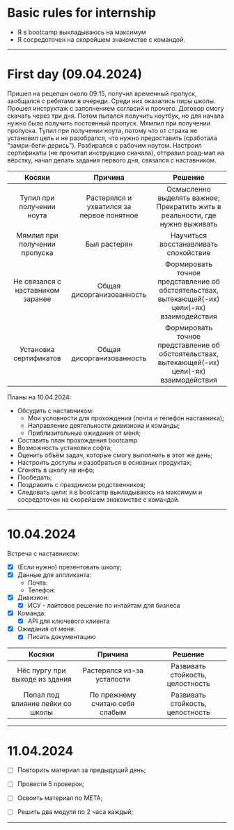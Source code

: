 Basic rules for internship
=

- Я в bootcamp выкладываюсь на максимум
- Я сосредоточен на скорейшем знакомстве с командой.

---

First day (09.04.2024)
=

Пришел на рецепшн около 09:15, получил временный пропуск, заобщался с ребятами в очереди.
Среди них оказались пиры школы. Прошел инструктаж с заполнением согласий и прочего. Договор
смогу скачать через три дня. Потом пытался получить ноутбук, но для начала нужно было получить 
постоянный пропуск. Мямлил при получении пропуска. Тупил при получении ноута, потому что 
от страха не установил цель и не разобрался, что нужно предоставить (сработала "замри-беги-дерись").
Разбирался с рабочим ноутом. Настроил сертификаты (не прочитал инструкцию сначала), отправил роад-мап
на вёрстку, начал делать задания первого дня, связался с наставником.

|              Косяки               |                    Причина                     |                                              Решение                                               |
|:---------------------------------:|:----------------------------------------------:|:--------------------------------------------------------------------------------------------------:|
|     Тупил при получении ноута     | Растерялся и ухватился за <br/>первое понятное |         Осмысленно выделять важное; <br/>Прекратить жить в реальности, где нужно выживать          |
|   Мямлил при получении пропуска   |                  Был растерян                  |                               Научиться восстанавливать спокойствие                                |
| Не связался с наставником заранее |           Общая дисорганизованность            | Формировать точное представление об обстоятельствах, <br/>вытекающей(-их) цели(-ях) взаимодействия |
|      Установка сертификатов       |           Общая дисорганизованность            | Формировать точное представление об обстоятельствах, <br/>вытекающей(-их) цели(-ях) взаимодействия |                                                                                                    


Планы на 10.04.2024:
- Обсудить с наставником:
  - Мои условности для прохождения (почта и телефон наставника);
  - Направление деятельности дивизиона и команды;
  - Приблизительные ожидания от меня;
- Составить план прохождения bootcamp
- Возможность установки софта;
- Оценить объём задач, которые смогу выполнить в этот же день;
- Настроить доступы и разобраться в основных продуктах;
- Сгонять в школу на инфо;
- Пообедать;
- Поздравить с праздником родственников;
- Следовать цели: я в bootcamp выкладываюсь на максимум и сосредоточен на скорейшем знакомстве с командой.

---
10.04.2024
=

Встреча с наставником:

- [x] (Если нужно) презентовать школу;
- [x] Данные для аппликанта:
  - Почта:
  - Телефон:
- [x] Дивизион:
  - [x] ИСУ - лайтовое решение по интайтам для бизнеса
- [x] Команда:
  - [x] API для ключевого клиента
- [x] Ожидания от меня:
  - [x] Писать документацию

|              Косяки              |            Причина             |              Решение             |
|:--------------------------------:|:------------------------------:|:--------------------------------:|
|  Нёс пургу при выходе из здания  |   Растерялся из-за усталости   | Развивать стойкость, целостность |
| Попал под влияние лейки со школы | По прежнему считаю себя слабым | Развивать стойкость, целостность |

---

11.04.2024
=

- [ ] Повторить материал за предыдущий день;
- [ ] Провести 5 проверок;
- [ ] Освоить материал по META;
- [ ] Решить два модуля по 2 часа каждый;


---